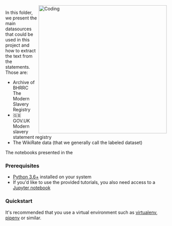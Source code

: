 <img align="right" alt="Coding" width="400" src="https://cdn.dribbble.com/users/2507445/screenshots/5776417/media/8efcb73a124de3b1f6937fb85133aeee.gif">


In this folder, we present the main datasources that could be used in this project and how to extract the text from the statements. 
Those are: 
- Archive of BHRRC The Modern Slavery Registry
- 🇬🇧 GOV.UK Modern slavery statement registry
- The WikiRate data (that we generally call the labeled dataset) 


The notebooks presented in the 




### Prerequisites

- [Python 3.6+](https://www.python.org/downloads/release/python-3611/) installed on your system
- If you'd like to use the provided tutorials, you also need access to a [Jupyter notebook](https://jupyter.org/install.html)

### Quickstart

It's recommended that you use a virtual environment such as [virtualenv](https://virtualenv.pypa.io/en/latest/), [pipenv](https://pipenv-fork.readthedocs.io/en/latest/) or similar.


